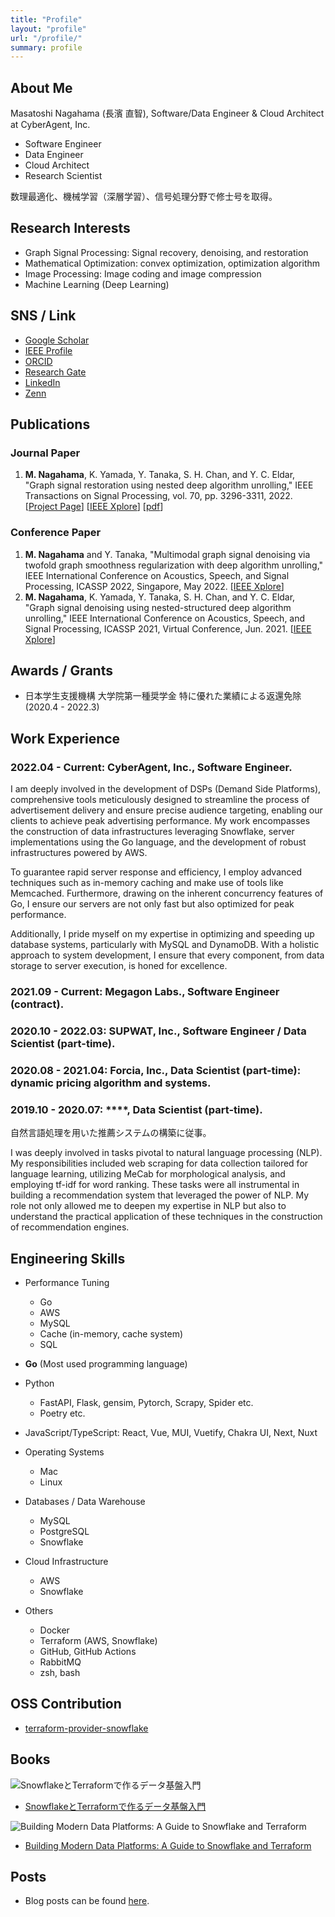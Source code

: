 ```yaml
---
title: "Profile"
layout: "profile"
url: "/profile/"
summary: profile
---
```


## About Me

Masatoshi Nagahama (長濱 直智), Software/Data Engineer & Cloud Architect at CyberAgent, Inc.

- Software Engineer
- Data Engineer
- Cloud Architect
- Research Scientist

数理最適化、機械学習（深層学習）、信号処理分野で修士号を取得。

## Research Interests

- Graph Signal Processing: Signal recovery, denoising, and restoration
- Mathematical Optimization: convex optimization, optimization algorithm
- Image Processing: Image coding and image compression
- Machine Learning (Deep Learning)

## SNS / Link

- [Google Scholar](https://scholar.google.co.jp/citations?user=TgMfjWgAAAAJ&hl=ja&oi=ao)
- [IEEE Profile](https://ieeexplore.ieee.org/author/37088932429)
- [ORCID](https://orcid.org/0000-0002-4646-3962)
- [Research Gate](https://www.researchgate.net/profile/Masatoshi-Nagahama-2)
- [LinkedIn](https://www.linkedin.com/in/masa-nagahama/)
- [Zenn](https://zenn.dev/mnagaa)

## Publications

### Journal Paper

1. **M. Nagahama**, K. Yamada, Y. Tanaka, S. H. Chan, and Y. C. Eldar, "Graph signal restoration using nested deep algorithm unrolling," IEEE Transactions on Signal Processing, vol. 70, pp. 3296-3311, 2022.
[[Project Page](https://mnagaa.github.io/graph-signal-restoration-using-nested-deep-algorithm-unrolling/)]
[[IEEE Xplore](https://ieeexplore.ieee.org/document/9796141)]
[[pdf](https://ieeexplore.ieee.org/stamp/stamp.jsp?arnumber=9796141)]

### Conference Paper

1. **M. Nagahama** and Y. Tanaka, "Multimodal graph signal denoising via twofold graph smoothness regularization with deep algorithm unrolling," IEEE International Conference on Acoustics, Speech, and Signal Processing, ICASSP 2022, Singapore, May 2022.
[[IEEE Xplore](https://ieeexplore.ieee.org/document/9747784)]
1. **M. Nagahama**, K. Yamada, Y. Tanaka, S. H. Chan, and Y. C. Eldar, "Graph signal denoising using nested-structured deep algorithm unrolling," IEEE International Conference on Acoustics, Speech, and Signal Processing, ICASSP 2021, Virtual Conference, Jun. 2021.
[[IEEE Xplore](https://ieeexplore.ieee.org/document/9414093)]

## Awards / Grants

- 日本学生支援機構 大学院第一種奨学金 特に優れた業績による返還免除 (2020.4 - 2022.3)

## Work Experience

### 2022.04 - Current: CyberAgent, Inc., Software Engineer.

I am deeply involved in the development of DSPs (Demand Side Platforms), comprehensive tools meticulously designed to streamline the process of advertisement delivery and ensure precise audience targeting, enabling our clients to achieve peak advertising performance. My work encompasses the construction of data infrastructures leveraging Snowflake, server implementations using the Go language, and the development of robust infrastructures powered by AWS.

To guarantee rapid server response and efficiency, I employ advanced techniques such as in-memory caching and make use of tools like Memcached. Furthermore, drawing on the inherent concurrency features of Go, I ensure our servers are not only fast but also optimized for peak performance.

Additionally, I pride myself on my expertise in optimizing and speeding up database systems, particularly with MySQL and DynamoDB. With a holistic approach to system development, I ensure that every component, from data storage to server execution, is honed for excellence.

### 2021.09 - Current: Megagon Labs., Software Engineer (contract).
### 2020.10 - 2022.03: SUPWAT, Inc., Software Engineer / Data Scientist (part-time).
### 2020.08 - 2021.04: Forcia, Inc., Data Scientist (part-time): dynamic pricing algorithm and systems.
### 2019.10 - 2020.07: \****, Data Scientist (part-time).

自然言語処理を用いた推薦システムの構築に従事。

I was deeply involved in tasks pivotal to natural language processing (NLP). My responsibilities included web scraping for data collection tailored for language learning, utilizing MeCab for morphological analysis, and employing tf-idf for word ranking. These tasks were all instrumental in building a recommendation system that leveraged the power of NLP. My role not only allowed me to deepen my expertise in NLP but also to understand the practical application of these techniques in the construction of recommendation engines.

## Engineering Skills

- Performance Tuning
  - Go
  - AWS
  - MySQL
  - Cache (in-memory, cache system)
  - SQL

- **Go** (Most used programming language)
- Python
  - FastAPI, Flask, gensim, Pytorch, Scrapy, Spider etc.
  - Poetry etc.
- JavaScript/TypeScript: React, Vue, MUI, Vuetify, Chakra UI, Next, Nuxt

- Operating Systems
  - Mac
  - Linux

- Databases / Data Warehouse
  - MySQL
  - PostgreSQL
  - Snowflake

- Cloud Infrastructure
  - AWS
  - Snowflake

- Others
  - Docker
  - Terraform (AWS, Snowflake)
  - GitHub, GitHub Actions
  - RabbitMQ
  - zsh, bash

## OSS Contribution

- [terraform-provider-snowflake](https://github.com/Snowflake-Labs/terraform-provider-snowflake)

## Books

![SnowflakeとTerraformで作るデータ基盤入門](https://user-images.githubusercontent.com/13862551/207810606-737a3eaa-c9d1-45b4-8566-34a59b875472.png)

- [SnowflakeとTerraformで作るデータ基盤入門](https://zenn.dev/mnagaa/books/3d668d2dfc657e)

![Building Modern Data Platforms: A Guide to Snowflake and Terraform](https://github.com/mnagaa/mnagaa.github.io/assets/13862551/f41ad4da-e01d-4cd4-b3e0-34979fe5c31a)

- [Building Modern Data Platforms: A Guide to Snowflake and Terraform](https://zenn.dev/mnagaa/books/bf24d3292462c8)

## Posts
- Blog posts can be found [here](https://zenn.dev/mnagaa).

